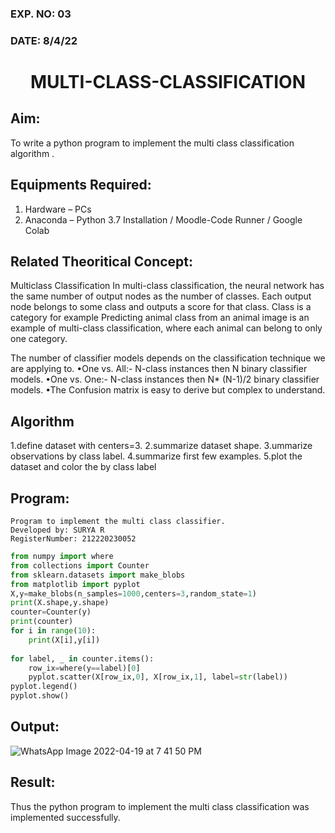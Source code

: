 ### EXP. NO: 03
### DATE: 8/4/22 
# <p align = "center"> MULTI-CLASS-CLASSIFICATION </p>
## Aim:
To write a python program to implement the multi class classification algorithm .

## Equipments Required:
1. Hardware – PCs
2. Anaconda – Python 3.7 Installation / Moodle-Code Runner / Google Colab

## Related Theoritical Concept:
Multiclass Classification
In multi-class classification, the neural network has the same number of output nodes as the number of classes. Each output node belongs to some class and outputs a score for that class. Class is a category for example Predicting animal class from an animal image is an example of multi-class classification, where each animal can belong to only one category.

The number of classifier models depends on the classification technique we are applying to.
•One vs. All:- N-class instances then N binary classifier models.
•One vs. One:- N-class instances then N* (N-1)/2 binary classifier models.
•The Confusion matrix is easy to derive but complex to understand.



## Algorithm
1.define dataset with centers=3.
2.summarize dataset shape.
3.ummarize observations by class label.
4.summarize first few examples.
5.plot the dataset and color the by class label

## Program:
```
Program to implement the multi class classifier.
Developed by: SURYA R
RegisterNumber: 212220230052
```
```python
from numpy import where
from collections import Counter
from sklearn.datasets import make_blobs
from matplotlib import pyplot
X,y=make_blobs(n_samples=1000,centers=3,random_state=1)
print(X.shape,y.shape)
counter=Counter(y)
print(counter)
for i in range(10):
    print(X[i],y[i])
    
for label, _ in counter.items():
    row_ix=where(y==label)[0]
    pyplot.scatter(X[row_ix,0], X[row_ix,1], label=str(label))
pyplot.legend()
pyplot.show()
```

## Output:
![WhatsApp Image 2022-04-19 at 7 41 50 PM](https://user-images.githubusercontent.com/75236145/164032777-9a1bfac4-2642-489a-ba54-5072a6a78423.jpeg)




## Result:
Thus the python program to implement the multi class classification was implemented successfully.
